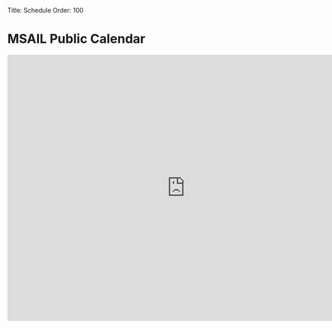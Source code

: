 Title:  Schedule
Order: 100

# MSAIL Public Calendar

<iframe src="https://calendar.google.com/calendar/embed?src=umich.edu_imffl9oecd54ijml7ol1bv42l8%40group.calendar.google.com&ctz=America/New_York&amp;showTitle=0&amp;showPrint=0&amp;showTabs=0&amp;showCalendars=0&amp;mode=WEEK&amp;height=600&amp;wkst=1&amp;bgcolor=%23FFFFFF&amp;ctz=America%2FNew_York" style="border-width:0" width="800" height="600" frameborder="0" scrolling="no"></iframe>